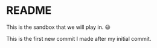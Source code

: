 # README

This is the sandbox that we will play in. :smiley:

This is the first new commit I made after my initial commit.
